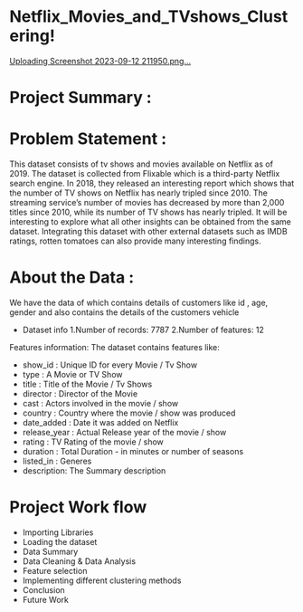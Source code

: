 # Netflix_Movies_and_TVshows_Clustering!
 [Uploading Screenshot 2023-09-12 211950.png…]()

# Project Summary :
# Problem Statement :
This dataset consists of tv shows and movies available on Netflix as of 2019. The dataset is collected from Flixable which is a third-party Netflix search engine.
In 2018, they released an interesting report which shows that the number of TV shows on Netflix has nearly tripled since 2010. The streaming service’s number of movies has decreased by more than 2,000 titles since 2010, while its number of TV shows has nearly tripled. It will be interesting to explore what all other insights can be obtained from the same dataset.
Integrating this dataset with other external datasets such as IMDB ratings, rotten tomatoes can also provide many interesting findings.

# About the Data :
We have the data of which contains details of customers like id , age, gender and also contains the details of the customers vehicle

* Dataset info
1.Number of records: 7787
2.Number of features: 12

Features information:
The dataset contains features like:
 * show_id : Unique ID for every Movie / Tv Show
 * type : A Movie or TV Show
 * title : Title of the Movie / Tv Shows
 * director : Director of the Movie
 * cast : Actors involved in the movie / show
 * country : Country where the movie / show was produced
 * date_added : Date it was added on Netflix
 * release_year : Actual Release year of the movie / show
 * rating : TV Rating of the movie / show
 * duration : Total Duration - in minutes or number of seasons
 * listed_in : Generes
 * description: The Summary description
# Project Work flow
 * Importing Libraries
 * Loading the dataset
 * Data Summary
 * Data Cleaning & Data Analysis
 * Feature selection
 * Implementing different clustering methods
 * Conclusion
 * Future Work
